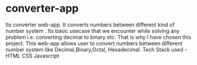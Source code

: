 # converter-app

Its converter web-app. It converts numbers between different kind of number system .
Its basic usecase that we encounter while solving any problem i.e. converting decimal to binary etc.
That is why I have chosen this project.
This web-app allows user to convert numbers between different number system like Decimal,Binary,Octal, Hexadecimal.
Tech Stack used - HTML CSS Javascript
